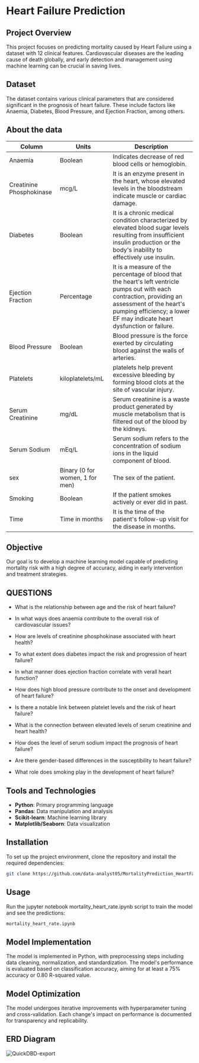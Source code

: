 # Heart Failure Prediction

## Project Overview
This project focuses on predicting mortality caused by Heart Failure using a dataset with 12 clinical features. Cardiovascular diseases are the leading cause of death globally, and early detection and management using machine learning can be crucial in saving lives.

## Dataset
The dataset contains various clinical parameters that are considered significant in the prognosis of heart failure. These include factors like Anaemia, Diabetes, Blood Pressure, and Ejection Fraction, among others.

## About the data

| Column | Units | Description |
|---|---|---|
| Anaemia | Boolean | Indicates decrease of red blood cells or hemoglobin. |
| Creatinine Phosphokinase | mcg/L | It is an enzyme present in the heart, whose elevated levels in the bloodstream indicate muscle or cardiac damage. |
| Diabetes | Boolean | It is a chronic medical condition characterized by elevated blood sugar levels resulting from insufficient insulin production or the body's inability to effectively use insulin. |
| Ejection Fraction | Percentage | It is a measure of the percentage of blood that the heart's left ventricle pumps out with each contraction, providing an assessment of the heart's pumping efficiency; a lower EF may indicate heart dysfunction or failure. |
| Blood Pressure | Boolean | Blood pressure is the force exerted by circulating blood against the walls of arteries. |
| Platelets | kiloplatelets/mL | platelets help prevent excessive bleeding by forming blood clots at the site of vascular injury. |
| Serum Creatinine | mg/dL | Serum creatinine is a waste product generated by muscle metabolism that is filtered out of the blood by the kidneys. |
| Serum Sodium | mEq/L | Serum sodium refers to the concentration of sodium ions in the liquid component of blood. |
| sex | Binary (0 for women, 1 for men) | The sex of the patient. |
| Smoking | Boolean | If the patient smokes actively or ever did in past. |
| Time | Time in months | It is the time of the patient's follow-up visit for the disease in months. |


## Objective
Our goal is to develop a machine learning model capable of predicting mortality risk with a high degree of accuracy, aiding in early intervention and treatment strategies.

## QUESTIONS

- What is the relationship between age and the risk of heart failure?

- In what ways does anaemia contribute to the overall risk of cardiovascular issues?

- How are levels of creatinine phosphokinase associated with heart health?

- To what extent does diabetes impact the risk and progression of heart failure?

- In what manner does ejection fraction correlate with verall heart function?

- How does high blood pressure contribute to the onset and development of heart failure?

- Is there a notable link between platelet levels and the risk of heart failure?

- What is the connection between elevated levels of serum creatinine and heart health?

- How does the level of serum sodium impact the prognosis of heart failure?

- Are there gender-based differences in the susceptibility to heart failure?

- What role does smoking play in the development of heart failure?

## Tools and Technologies
- **Python**: Primary programming language
- **Pandas**: Data manipulation and analysis
- **Scikit-learn**: Machine learning library
- **Matplotlib/Seaborn**: Data visualization

## Installation
To set up the project environment, clone the repository and install the required dependencies:

```bash
git clone https://github.com/data-analyst05/MortalityPrediction_HeartFailure.git
```

## Usage
Run the jupyter notebook mortality_heart_rate.ipynb script to train the model and see the predictions:

```bash
mortality_heart_rate.ipynb
```

## Model Implementation
The model is implemented in Python, with preprocessing steps including data cleaning, normalization, and standardization. The model's performance is evaluated based on classification accuracy, aiming for at least a 75% accuracy or 0.80 R-squared value.

## Model Optimization
The model undergoes iterative improvements with hyperparameter tuning and cross-validation. Each change's impact on performance is documented for transparency and replicability.

## ERD Diagram
 ![QuickDBD-export](https://github.com/data-analyst05/MortalityPrediction_HeartFailure/assets/140780906/89f5be35-9a96-4ed8-8151-8fc90ee4461f)







